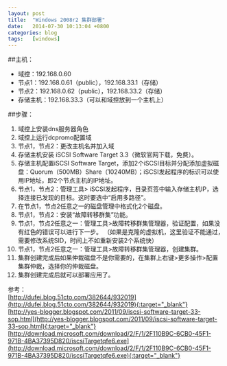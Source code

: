 ```yaml
---
layout: post
title:  "Windows 2008r2 集群部署"
date:   2014-07-30 10:13:04 +0800
categories: blog
tags:   [windows]
---
```

##主机：
- 域控：192.168.0.60 
- 节点1：192.168.0.61（public），192.168.33.1（存储）
- 节点2：192.168.0.62（public），192.168.33.2（存储）
- 存储主机：192.168.33.3（可以和域控放到一个主机上）

##步骤：
1. 域控上安装dns服务器角色
2. 域控上运行dcpromo配置域
3. 节点1，节点2：更改主机名并加入域
4. 存储主机安装 iSCSI Software Target 3.3（微软官网下载，免费）。
5. 存储主机配置iSCSI Software Target，添加2个iSCSI目标并分配添加虚拟磁盘：Quorum（500MB）Share（10240MB）；iSCSI发起程序的标识可以使用IP地址，即2个节点主机的IP地址。
6. 节点1，节点2：管理工具> iSCSI发起程序，目录页签中输入存储主机IP，选择连接已发现的目标。这时要选中“启用多路径”。
7. 在节点1，节点2任意之一的磁盘管理中格式化2个磁盘。
8. 节点1，节点2：安装“故障转移群集”功能。
9. 节点1，节点2任意之一：管理工具>故障转移群集管理器，验证配置，如果没有红色的错误可以进行下一步。
（如果是克隆的虚拟机，这里验证不能通过，需要修改系统SID，时间上不如重新安装2个系统快）
10. 节点1，节点2任意之一：管理工具>故障转移群集管理器，创建集群。
11. 集群创建完成后如果仲裁磁盘不是你需要的，在集群上右键>更多操作>配置集群仲裁，选择你的仲裁磁盘。
12. 集群创建完成后就可以部署应用了。

参考：             
[http://dufei.blog.51cto.com/382644/932019](http://dufei.blog.51cto.com/382644/932019){:target="_blank"}            
[http://yes-blogger.blogspot.com/2011/09/iscsi-software-target-33-sop.html](http://yes-blogger.blogspot.com/2011/09/iscsi-software-target-33-sop.html){:target="_blank"}            
[http://download.microsoft.com/download/2/F/1/2F110B9C-6CB0-45F1-971B-4BA37395D820/iscsiTargetqfe6.exe](http://download.microsoft.com/download/2/F/1/2F110B9C-6CB0-45F1-971B-4BA37395D820/iscsiTargetqfe6.exe){:target="_blank"}